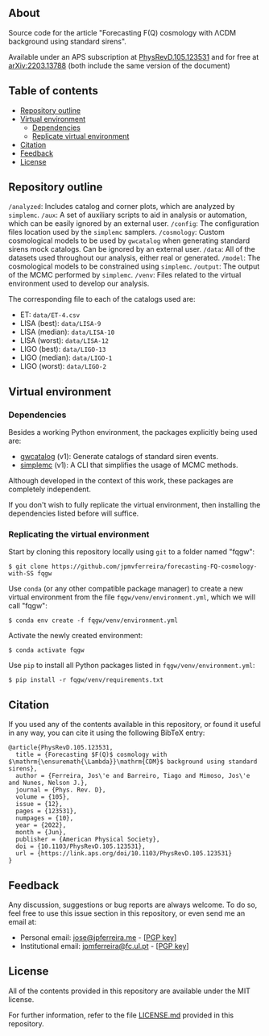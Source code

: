 ## About
Source code for the article "Forecasting F(Q) cosmology with ΛCDM background using standard sirens".

Available under an APS subscription at [PhysRevD.105.123531](https://journals.aps.org/prd/abstract/10.1103/PhysRevD.105.123531) and for free at [arXiv:2203.13788](https://arxiv.org/abs/2203.13788) (both include the same version of the document)


## Table of contents
- [Repository outline](#repository-outline)
- [Virtual environment](#virtual-environment)
  - [Dependencies](#dependencies)
  - [Replicate virtual environment](#replicating-the-virtual-environment)
- [Citation](#citation)
- [Feedback](#feedback)
- [License](#license)


## Repository outline
`/analyzed`: Includes catalog and corner plots, which are analyzed by `simplemc`.
`/aux`: A set of auxiliary scripts to aid in analysis or automation, which can be easily ignored by an external user.
`/config`: The configuration files location used by the `simplemc` samplers.
`/cosmology`: Custom cosmological models to be used by `gwcatalog` when generating standard sirens mock catalogs. Can be ignored by an external user.
`/data`: All of the datasets used throughout our analysis, either real or generated.
`/model`: The cosmological models to be constrained using `simplemc`.
`/output`: The output of the MCMC performed by `simplemc`.
`/venv`: Files related to the virtual environment used to develop our analysis.

The corresponding file to each of the catalogs used are:
- ET: `data/ET-4.csv`
- LISA (best): `data/LISA-9`
- LISA (median): `data/LISA-10`
- LISA (worst): `data/LISA-12`
- LIGO (best): `data/LIGO-13`
- LIGO (median): `data/LIGO-1`
- LIGO (worst): `data/LIGO-2`


## Virtual environment

### Dependencies
Besides a working Python environment, the packages explicitly being used are:
- [gwcatalog](https://github.com/jpmvferreira/gwcatalog) (v1): Generate catalogs of standard siren events.
- [simplemc](https://github.com/jpmvferreira/simplemc) (v1): A CLI that simplifies the usage of MCMC methods.

Although developed in the context of this work, these packages are completely independent.

If you don't wish to fully replicate the virtual environment, then installing the dependencies listed before will suffice.

### Replicating the virtual environment
Start by cloning this repository locally using `git` to a folder named "fqgw":
```console
$ git clone https://github.com/jpmvferreira/forecasting-FQ-cosmology-with-SS fqgw
```

Use `conda` (or any other compatible package manager) to create a new virtual environment from the file `fqgw/venv/environment.yml`, which we will call "fqgw":
```console
$ conda env create -f fqgw/venv/environment.yml
```

Activate the newly created environment:
```console
$ conda activate fqgw
```

Use `pip` to install all Python packages listed in `fqgw/venv/environment.yml`:
```console
$ pip install -r fqgw/venv/requirements.txt
```


## Citation
If you used any of the contents available in this repository, or found it useful in any way, you can cite it using the following BibTeX entry:
```
@article{PhysRevD.105.123531,
  title = {Forecasting $F(Q)$ cosmology with $\mathrm{\ensuremath{\Lambda}}\mathrm{CDM}$ background using standard sirens},
  author = {Ferreira, Jos\'e and Barreiro, Tiago and Mimoso, Jos\'e and Nunes, Nelson J.},
  journal = {Phys. Rev. D},
  volume = {105},
  issue = {12},
  pages = {123531},
  numpages = {10},
  year = {2022},
  month = {Jun},
  publisher = {American Physical Society},
  doi = {10.1103/PhysRevD.105.123531},
  url = {https://link.aps.org/doi/10.1103/PhysRevD.105.123531}
}
```


## Feedback
Any discussion, suggestions or bug reports are always welcome. To do so, feel free to use this issue section in this repository, or even send me an email at:
- Personal email: [jose@jpferreira.me](mailto:jose@jpferreira.me) - [[PGP key](https://pastebin.com/raw/REkhQKg2)]
- Institutional email: [jpmferreira@fc.ul.pt](mailto:jpmferreira@fc.ul.pt) - [[PGP key](https://pastebin.com/raw/AK2trPBw)]


## License
All of the contents provided in this repository are available under the MIT license.

For further information, refer to the file [LICENSE.md](./LICENSE.md) provided in this repository.
